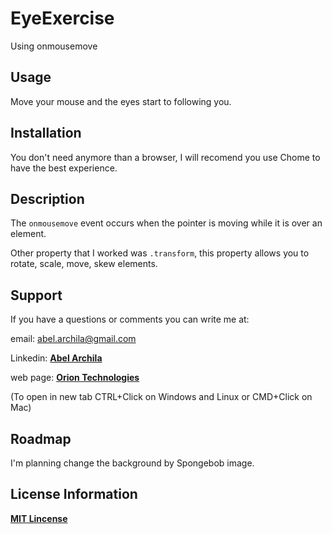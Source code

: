 # EyeExercise
Using onmousemove

## Usage
Move your mouse and the eyes start to following you.

## Installation
You don't need anymore than a browser, I will recomend you use Chome to have the best experience.

## Description
The `onmousemove` event occurs when the pointer is moving while it is over an element.

Other property that I worked was `.transform`, this property allows you to rotate, scale, move, skew elements.

## Support
If you have a questions or comments you can write me at: 

email: <abel.archila@gmail.com>

Linkedin: **[Abel Archila](https://www.linkedin.com/in/abelarchila/)** 

web page: **[Orion Technologies](http://oriontechnologiesgt.com)**

(To open in new tab CTRL+Click on Windows and Linux or CMD+Click on Mac)

## Roadmap
I'm planning change the background by Spongebob image.

## License Information
**[MIT Lincense](https://opensource.org/licenses/MIT)**










